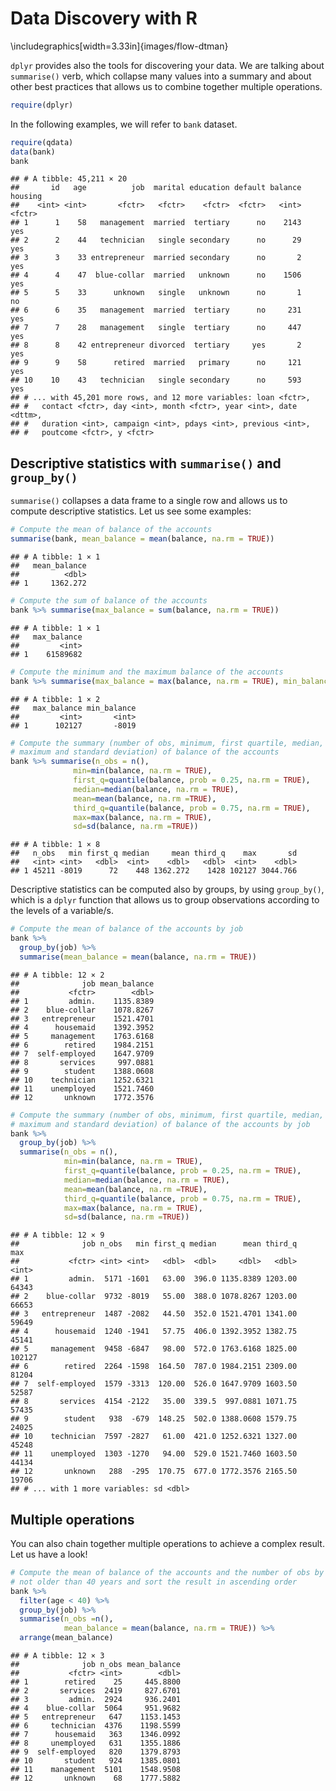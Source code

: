 
# Data Discovery with R





\includegraphics[width=3.33in]{images/flow-dtman} 

`dplyr` provides also the tools for discovering your data. We are talking about `summarise()` verb, which collapse many values into a summary and about other best practices that allows us to combine together multiple operations. 


```r
require(dplyr)
```

In the following examples, we will refer to `bank` dataset. 


```r
require(qdata)
data(bank)
bank
```

```
## # A tibble: 45,211 × 20
##       id   age          job  marital education default balance housing
##    <int> <int>       <fctr>   <fctr>    <fctr>  <fctr>   <int>  <fctr>
## 1      1    58   management  married  tertiary      no    2143     yes
## 2      2    44   technician   single secondary      no      29     yes
## 3      3    33 entrepreneur  married secondary      no       2     yes
## 4      4    47  blue-collar  married   unknown      no    1506     yes
## 5      5    33      unknown   single   unknown      no       1      no
## 6      6    35   management  married  tertiary      no     231     yes
## 7      7    28   management   single  tertiary      no     447     yes
## 8      8    42 entrepreneur divorced  tertiary     yes       2     yes
## 9      9    58      retired  married   primary      no     121     yes
## 10    10    43   technician   single secondary      no     593     yes
## # ... with 45,201 more rows, and 12 more variables: loan <fctr>,
## #   contact <fctr>, day <int>, month <fctr>, year <int>, date <dttm>,
## #   duration <int>, campaign <int>, pdays <int>, previous <int>,
## #   poutcome <fctr>, y <fctr>
```


## Descriptive statistics with `summarise()` and `group_by()`

`summarise()` collapses a data frame to a single row and allows us to compute descriptive statistics.
Let us see some examples:


```r
# Compute the mean of balance of the accounts
summarise(bank, mean_balance = mean(balance, na.rm = TRUE))
```

```
## # A tibble: 1 × 1
##   mean_balance
##          <dbl>
## 1     1362.272
```

```r
# Compute the sum of balance of the accounts
bank %>% summarise(max_balance = sum(balance, na.rm = TRUE))
```

```
## # A tibble: 1 × 1
##   max_balance
##         <int>
## 1    61589682
```

```r
# Compute the minimum and the maximum balance of the accounts
bank %>% summarise(max_balance = max(balance, na.rm = TRUE), min_balance = min(balance, na.rm = TRUE))
```

```
## # A tibble: 1 × 2
##   max_balance min_balance
##         <int>       <int>
## 1      102127       -8019
```

```r
# Compute the summary (number of obs, minimum, first quartile, median, mean, third quartile, 
# maximum and standard deviation) of balance of the accounts  
bank %>% summarise(n_obs = n(),
              min=min(balance, na.rm = TRUE),
              first_q=quantile(balance, prob = 0.25, na.rm = TRUE),
              median=median(balance, na.rm = TRUE),
              mean=mean(balance, na.rm =TRUE),
              third_q=quantile(balance, prob = 0.75, na.rm = TRUE),
              max=max(balance, na.rm = TRUE),
              sd=sd(balance, na.rm =TRUE))
```

```
## # A tibble: 1 × 8
##   n_obs   min first_q median     mean third_q    max       sd
##   <int> <int>   <dbl>  <int>    <dbl>   <dbl>  <int>    <dbl>
## 1 45211 -8019      72    448 1362.272    1428 102127 3044.766
```

Descriptive statistics can be computed also by groups, by using `group_by()`, which is a `dplyr` function that allows us to group observations according to the levels of a variable/s.


```r
# Compute the mean of balance of the accounts by job
bank %>% 
  group_by(job) %>%
  summarise(mean_balance = mean(balance, na.rm = TRUE))
```

```
## # A tibble: 12 × 2
##              job mean_balance
##           <fctr>        <dbl>
## 1         admin.    1135.8389
## 2    blue-collar    1078.8267
## 3   entrepreneur    1521.4701
## 4      housemaid    1392.3952
## 5     management    1763.6168
## 6        retired    1984.2151
## 7  self-employed    1647.9709
## 8       services     997.0881
## 9        student    1388.0608
## 10    technician    1252.6321
## 11    unemployed    1521.7460
## 12       unknown    1772.3576
```

```r
# Compute the summary (number of obs, minimum, first quartile, median, mean, third quantile, 
# maximum and standard deviation) of balance of the accounts by job 
bank %>% 
  group_by(job) %>%
  summarise(n_obs = n(),
            min=min(balance, na.rm = TRUE),
            first_q=quantile(balance, prob = 0.25, na.rm = TRUE),
            median=median(balance, na.rm = TRUE),
            mean=mean(balance, na.rm =TRUE),
            third_q=quantile(balance, prob = 0.75, na.rm = TRUE),
            max=max(balance, na.rm = TRUE),
            sd=sd(balance, na.rm =TRUE))
```

```
## # A tibble: 12 × 9
##              job n_obs   min first_q median      mean third_q    max
##           <fctr> <int> <int>   <dbl>  <dbl>     <dbl>   <dbl>  <int>
## 1         admin.  5171 -1601   63.00  396.0 1135.8389 1203.00  64343
## 2    blue-collar  9732 -8019   55.00  388.0 1078.8267 1203.00  66653
## 3   entrepreneur  1487 -2082   44.50  352.0 1521.4701 1341.00  59649
## 4      housemaid  1240 -1941   57.75  406.0 1392.3952 1382.75  45141
## 5     management  9458 -6847   98.00  572.0 1763.6168 1825.00 102127
## 6        retired  2264 -1598  164.50  787.0 1984.2151 2309.00  81204
## 7  self-employed  1579 -3313  120.00  526.0 1647.9709 1603.50  52587
## 8       services  4154 -2122   35.00  339.5  997.0881 1071.75  57435
## 9        student   938  -679  148.25  502.0 1388.0608 1579.75  24025
## 10    technician  7597 -2827   61.00  421.0 1252.6321 1327.00  45248
## 11    unemployed  1303 -1270   94.00  529.0 1521.7460 1603.50  44134
## 12       unknown   288  -295  170.75  677.0 1772.3576 2165.50  19706
## # ... with 1 more variables: sd <dbl>
```


## Multiple operations

You can also chain together multiple operations to achieve a complex result.
Let us have a look!


```r
# Compute the mean of balance of the accounts and the number of obs by job for people
# not older than 40 years and sort the result in ascending order  
bank %>%
  filter(age < 40) %>%
  group_by(job) %>%
  summarise(n_obs =n(),
            mean_balance = mean(balance, na.rm = TRUE)) %>%
  arrange(mean_balance)
```

```
## # A tibble: 12 × 3
##              job n_obs mean_balance
##           <fctr> <int>        <dbl>
## 1        retired    25     445.8800
## 2       services  2419     827.6701
## 3         admin.  2924     936.2401
## 4    blue-collar  5064     951.9682
## 5   entrepreneur   647    1153.1453
## 6     technician  4376    1198.5599
## 7      housemaid   363    1346.0992
## 8     unemployed   631    1355.1886
## 9  self-employed   820    1379.8793
## 10       student   924    1385.0801
## 11    management  5101    1548.9508
## 12       unknown    68    1777.5882
```



